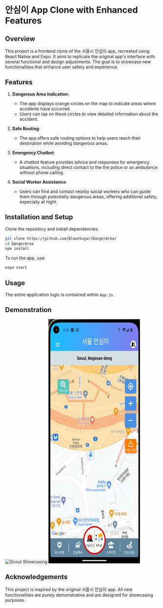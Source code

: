 
# 안심이 App Clone with Enhanced Features

## Overview
This project is a frontend clone of the 서울시 안심이 app, recreated using React Native and Expo. It aims to replicate the original app's interface with several functional and design adjustments. The goal is to showcase new functionalities that enhance user safety and experience.

## Features
1. **Dangerous Area Indication**:
   - The app displays orange circles on the map to indicate areas where accidents have occurred.
   - Users can tap on these circles to view detailed information about the accident.

2. **Safe Routing**:
   - The app offers safe routing options to help users reach their destination while avoiding dangerous areas.

3. **Emergency Chatbot**:
   - A chatbot feature provides advice and responses for emergency situations, including direct contact to the the police or an ambulance without phone calling.

4. **Social Worker Assistance**:
   - Users can find and contact nearby social workers who can guide them through potentially dangerous areas, offering additional safety, especially at night.

## Installation and Setup
Clone the repository and install dependencies:
```bash
git clone https://github.com/BlownSugar/DangerArea/
cd DangerArea
npm install
```

To run the app, use:
```bash
expo start
```

## Usage
The entire application logic is contained within `App.js`. 

## Demonstration

<img src="./assets/scoutShowcase.gif" width="300" height="800" alt="Scout Showcasing">


<img src="./assets/notificationShowcase.gif" width="300" height="800" alt="Notification Showcasing">



## Acknowledgements
This project is inspired by the original 서울시 안심이 app. All new functionalities are purely demonstrative and are designed for showcasing purposes.
